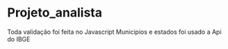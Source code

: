 # Projeto_analista

Toda validação foi feita no Javascript
Municipios e estados foi usado a Api do IBGE
 
